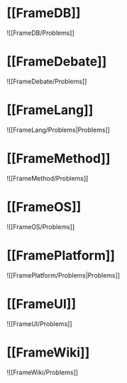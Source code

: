 # [[FrameDB]]
![[FrameDB/Problems]]
# [[FrameDebate]]
![[FrameDebate/Problems]]
# [[FrameLang]]
![[FrameLang/Problems|Problems]]
# [[FrameMethod]]
![[FrameMethod/Problems]]
# [[FrameOS]]
![[FrameOS/Problems]]
# [[FramePlatform]]
![[FramePlatform/Problems|Problems]]
# [[FrameUI]]
![[FrameUI/Problems]]
# [[FrameWiki]]
![[FrameWiki/Problems]]